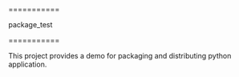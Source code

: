===========

package_test

===========

This project provides a demo for packaging and distributing python application.